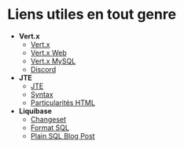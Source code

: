 # Liens utiles en tout genre

- **Vert.x**
  - [Vert.x](https://vertx.io/docs/5.0.0.CR5/)
  - [Vert.x Web](https://vertx.io/docs/5.0.0.CR5/vertx-web/java/)
  - [Vert.x MySQL](https://vertx.io/docs/5.0.0.CR5/vertx-mysql-client/java/)
  - [Discord](https://discord.gg/6ry7aqPWXy)
- **JTE**
  - [JTE](https://jte.gg/) 
  - [Syntax](https://jte.gg/syntax/)
  - [Particularités HTML](https://jte.gg/html-rendering/) 
- **Liquibase**
  - [Changeset](https://docs.liquibase.com/concepts/changelogs/changeset.html)
  - [Format SQL](https://docs.liquibase.com/concepts/changelogs/sql-format.html) 
  - [Plain SQL Blog Post](https://www.liquibase.com/blog/plain-sql)